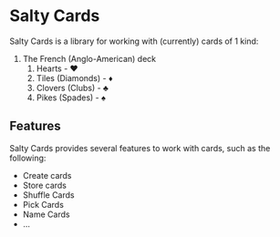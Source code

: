# Salty Cards
Salty Cards is a library for working with (currently) cards of 1 kind:
1. The French (Anglo-American) deck
    1. Hearts - ♥
    2. Tiles (Diamonds) - ♦
    3. Clovers (Clubs) - ♣
    4. Pikes (Spades) - ♠
    
## Features
Salty Cards provides several features to work with cards, such as the following:

- Create cards
- Store cards
- Shuffle Cards
- Pick Cards
- Name Cards
- ...
